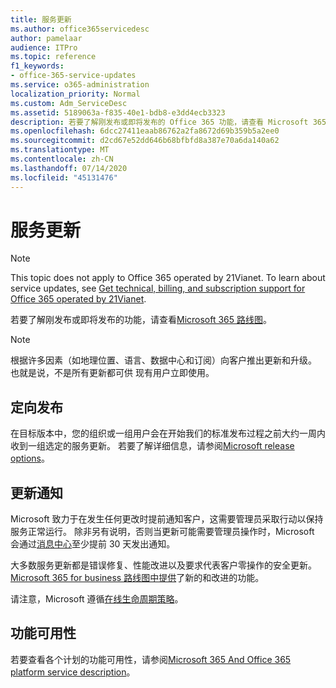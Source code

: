 ```yaml
---
title: 服务更新
ms.author: office365servicedesc
author: pamelaar
audience: ITPro
ms.topic: reference
f1_keywords:
- office-365-service-updates
ms.service: o365-administration
localization_priority: Normal
ms.custom: Adm_ServiceDesc
ms.assetid: 5189063a-f835-40e1-bdb8-e3dd4ecb3323
description: 若要了解刚发布或即将发布的 Office 365 功能，请查看 Microsoft 365 路线图。
ms.openlocfilehash: 6dcc27411eaab86762a2fa8672d69b359b5a2ee0
ms.sourcegitcommit: d2cd67e52dd646b68bfbfd8a387e70a6da140a62
ms.translationtype: MT
ms.contentlocale: zh-CN
ms.lasthandoff: 07/14/2020
ms.locfileid: "45131476"
---
```

# <a name="service-updates"></a>服务更新

> [!NOTE]
> This topic does not apply to Office 365 operated by 21Vianet. To learn about service updates, see [Get technical, billing, and subscription support for Office 365 operated by 21Vianet](https://go.microsoft.com/fwlink/?LinkID=733350&amp;clcid=0x409). 
  
若要了解刚发布或即将发布的功能，请查看[Microsoft 365 路线图](https://go.microsoft.com/fwlink/?LinkId=509914)。
  
> [!NOTE]
> 根据许多因素（如地理位置、语言、数据中心和订阅）向客户推出更新和升级。 也就是说，不是所有更新都可供 现有用户立即使用。 
  
## <a name="targeted-release"></a>定向发布

在目标版本中，您的组织或一组用户会在开始我们的标准发布过程之前大约一周内收到一组选定的服务更新。 若要了解详细信息，请参阅[Microsoft release options](https://docs.microsoft.com/office365/admin/manage/release-options-in-office-365?view=o365-worldwide)。 
  
## <a name="update-notifications"></a>更新通知

Microsoft 致力于在发生任何更改时提前通知客户，这需要管理员采取行动以保持服务正常运行。 除非另有说明，否则当更新可能需要管理员操作时，Microsoft 会通过[消息中心](https://docs.microsoft.com/office365/admin/manage/message-center?view=o365-worldwide)至少提前 30 天发出通知。 
  
大多数服务更新都是错误修复、性能改进以及要求代表客户零操作的安全更新。 [Microsoft 365 for business 路线图中提供](https://roadmap.office.com/)了新的和改进的功能。
  
请注意，Microsoft 遵循[在线生命周期策略](https://support.microsoft.com/lifecycle#gp/osslpolicy)。
  
## <a name="feature-availability"></a>功能可用性

若要查看各个计划的功能可用性，请参阅[Microsoft 365 And Office 365 platform service description](office-365-platform-service-description.md)。
  


